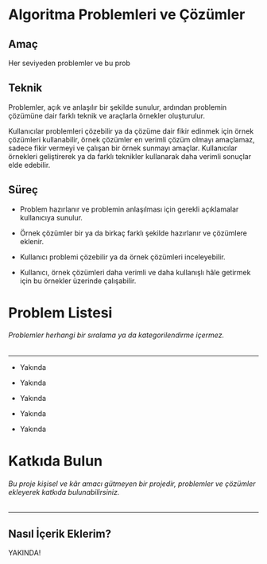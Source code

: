 # Algoritma Problemleri ve Çözümler

## Amaç

Her seviyeden problemler ve bu prob



## Teknik

Problemler, açık ve anlaşılır bir şekilde sunulur, ardından problemin çözümüne dair farklı teknik ve araçlarla örnekler oluşturulur.

Kullanıcılar problemleri çözebilir ya da çözüme dair fikir edinmek için örnek çözümleri kullanabilir, örnek çözümler en verimli çözüm olmayı amaçlamaz, sadece fikir vermeyi ve çalışan bir örnek sunmayı amaçlar. Kullanıcılar örnekleri geliştirerek ya da farklı teknikler kullanarak daha verimli sonuçlar elde edebilir.



## Süreç

- Problem hazırlanır ve problemin anlaşılması için gerekli açıklamalar kullanıcıya sunulur.

- Örnek çözümler bir ya da birkaç farklı şekilde hazırlanır ve çözümlere eklenir.

- Kullanıcı problemi çözebilir ya da örnek çözümleri inceleyebilir.

- Kullanıcı, örnek çözümleri daha verimli ve daha kullanışlı hâle getirmek için bu örnekler üzerinde çalışabilir.



# Problem Listesi

###### Problemler herhangi bir sıralama ya da kategorilendirme içermez.

---

- Yakında

- Yakında

- Yakında

- Yakında

- Yakında







# Katkıda Bulun

###### Bu proje kişisel ve kâr amacı gütmeyen bir projedir, problemler ve çözümler ekleyerek katkıda bulunabilirsiniz.

---

## Nasıl İçerik Eklerim?

YAKINDA!

